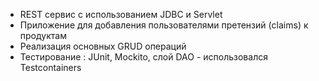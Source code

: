 - REST сервис с использованием JDBC и Servlet
- Приложение  для добавления пользователями претензий (claims) к продуктам
- Реализация основных GRUD операций
- Тестирование : JUnit, Mockito, слой DAO - использовался Testcontainers 
